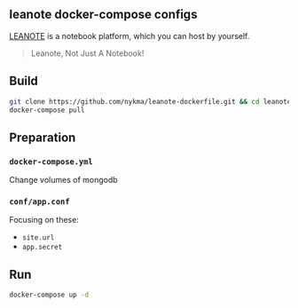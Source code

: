 ## leanote docker-compose configs

[LEANOTE](http://leanote.com/) is a notebook platform, which you can host by yourself.

> Leanote, Not Just A Notebook!

## Build

```bash
git clone https://github.com/nykma/leanote-dockerfile.git && cd leanote-dockerfile
docker-compose pull
```

## Preparation

### `docker-compose.yml`

Change volumes of mongodb

### `conf/app.conf`

Focusing on these:

- `site.url`
- `app.secret`

## Run

```bash
docker-compose up -d
```

